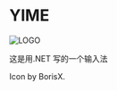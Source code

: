 # YIME

![LOGO](https://raw.githubusercontent.com/copyliu/YIME/master/logo.png)

这是用.NET 写的一个输入法

Icon by BorisX.